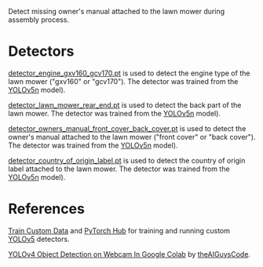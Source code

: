 Detect missing owner's manual attached to the lawn mower during assembly process.

# Detectors
[detector_engine_gxv160_gcv170.pt](https://github.com/unitedtriangle/detector-of-missing-owners-manual-attached-to-lawn-mower/blob/main/detector_engine_gxv160_gcv170.pt) is used to detect the engine type of the lawn mower ("gxv160" or "gcv170"). The detector was trained from the [YOLOv5n](https://github.com/ultralytics/yolov5/releases/download/v6.2/yolov5n.pt) model).

[detector_lawn_mower_rear_end.pt](https://github.com/unitedtriangle/detector-of-missing-owners-manual-attached-to-lawn-mower/blob/main/detector_lawn_mower_rear_end.pt) is used to detect the back part of the lawn mower. The detector was trained from the [YOLOv5n](https://github.com/ultralytics/yolov5/releases/download/v6.2/yolov5n.pt) model).

[detector_owners_manual_front_cover_back_cover.pt](https://github.com/unitedtriangle/detector-of-missing-owners-manual-attached-to-lawn-mower/blob/main/detector_owners_manual_front_cover_back_cover.pt) is used to detect the owner's manual attached to the lawn mower ("front cover" or "back cover"). The detector was trained from the [YOLOv5n](https://github.com/ultralytics/yolov5/releases/download/v6.2/yolov5n.pt) model).

[detector_country_of_origin_label.pt](https://github.com/unitedtriangle/detector-of-missing-owners-manual-attached-to-lawn-mower/blob/main/detector_country_of_origin_label.pt) is used to detect the country of origin label attached to the lawn mower. The detector was trained from the [YOLOv5n](https://github.com/ultralytics/yolov5/releases/download/v6.2/yolov5n.pt) model).

# References
[Train Custom Data](https://github.com/ultralytics/yolov5/wiki/Train-Custom-Data) and [PyTorch Hub](https://github.com/ultralytics/yolov5/issues/36) for training and running custom [YOLOv5](https://github.com/ultralytics/yolov5) detectors.

[YOLOv4 Object Detection on Webcam In Google Colab](https://github.com/theAIGuysCode/colab-webcam/blob/main/yolov4_webcam.ipynb) by [theAIGuysCode](https://github.com/theAIGuysCode).
